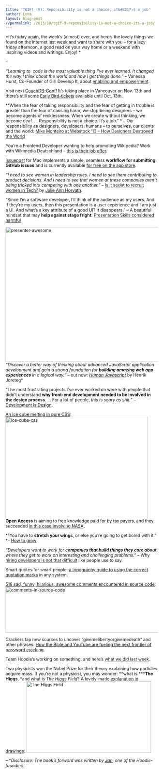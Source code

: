 ```yaml
---
title: 'TGIF! (9): Reponsibility is not a choice, it&#8217;s a job'
author: Lena
layout: blog-post
//permalink: /2013/10/tgif-9-reponsibility-is-not-a-choice-its-a-job/
---
```

*It&#8217;s friday again, the week&#8217;s (almost) over, and here&#8217;s the lovely things we found on the internet last week and want to share with you – for a lazy friday afternoon, a good read on your way home or a weekend with inspiring videos and writings. Enjoy! *

–

*&#8220;Learning to  code is the most valuable thing I&#8217;ve ever learned. It changed the way I think about the world and how I get things done.&#8221;* – Vanessa Hurst, Co-Founder of Girl Develop It, about [enabling and empowerment][1].<!--more-->

Visit next [CouchDB-Conf][2]! It&#8217;s taking place in Vancouver on Nov. 13th and there&#8217;s still some [Early Bird-tickets][3] available until Oct. 13th.

*&#8220;When the fear of taking responsibility and the fear of getting in trouble is greater than the fear of causing harm, we stop being designers &#8211; we become agents of recklessness. When we create without thinking, we become deaf. &#8230; Responsibility is not a choice. It&#8217;s a job.&#8221; * – Our responsibility as designers, developers, humans &#8211; to ourselves, our clients and the world: [Mike Monteiro at Webstock &#8217;13 &#8211; How Designers Destroyed the World][4]



You&#8217;re a Frontend Developer wanting to help promoting Wikipedia? Work with Wikimedia Deutschland – [this is their job offer][5].

[Issuepost][6] for Mac implements a simple, seamless **workflow for submitting GitHub issues** and is currently available [for free on the app store][7].

*&#8220;I need to see women in leadership roles. I need to see them contributing to product decisions. And I need to see that women at these companies aren&#8217;t being tricked into competing with one another.&#8221;* – [Is it sexist to recruit women in Tech?][8] by [Julie Ann Horvath][9].

<p id="yui_3_10_1_1_1381141918199_266">
  &#8220;Since I&#8217;m a software developer, I’ll think of the audience as my users. And if they’re my users, then this presentation is a user experience and I am just a UI. And what’s a key attribute of a good UI? It disappears.&#8221; – A beautiful mindset that may <strong>help against stage fright</strong>: <a href="http://seriouspony.com/blog/2013/10/4/presentation-skills-considered-harmful?utm_content=buffer113e3&utm_source=buffer&utm_medium=twitter&utm_campaign=Buffer">Presentation Skills considered harmful<em><br /> </em></a>
</p>

[<img class="alignnone size-large wp-image-496" src="/dist/blog/2013/10/presenter-awesome-683x470.png" alt="presenter-awesome" width="647" height="445" />][10]
*&#8220;Discover a better way of thinking about advanced JavaScript application development and gain a strong foundation for **building amazing web app experiences** in a logical way.&#8221;* – out now: [*Human Javascript*][11] by Henrik Joreteg*

&#8220;The most frustrating projects I’ve ever worked on were with people that didn’t understand **why front-end development needed to be involved in the design process**. &#8230; For a lot of people, *this is scary as shit.*&#8221; – [Development is Design][12].<!--more-->

[An ice cube melting in pure CSS][13]:
<img class="alignnone size-full wp-image-511" src="/dist/blog/2013/10/ice-cube-css1.png" alt="ice-cube-css" width="470" height="334" />
**Open Access** is aiming to free knowledge paid for by tax payers, and they succeeded [in this case involving NASA][14].

*&#8220;You have to **stretch your wings**, or else you’re going to get bored with it.&#8221; *– [How to grow][15]

*&#8220;Developers want to work for c**ompanies that build things they care about**, where they get to work on interesting and challenging problems.&#8221;* – Why [hiring developers is not that difficult][16] like people use to say.

Smart quotes for smart people: [a typography guide to using the correct quotation marks][17] in any system.

[518 sad, funny, hilarious, awesome comments encountered in source code][18]:
[<img class="alignnone size-full wp-image-497" src="/dist/blog/2013/10/comments-in-source-code.png" alt="comments-in-source-code" width="635" height="151" />][18]

<p id="archive-head">
  Crackers tap new sources to uncover &#8220;givemelibertyorgivemedeath&#8221; and other phrases: <a href="http://arstechnica.com/security/2013/10/how-the-bible-and-youtube-are-fueling-the-next-frontier-of-password-cracking/">How the Bible and YouTube are fueling the next frontier of password cracking</a>.
</p>

Team Hoodie&#8217;s working on something, and here&#8217;s [what we did last week][19].

Two physicists won the Nobel Prize for their theory explaining how particles acquire mass. If you&#8217;re not a physicist, you may wonder: **what is *****The Higgs**, *and what is *The Higgs Field*? A lovely-made [explanation in drawings][20]:
[<img class="alignnone size-full wp-image-501" src="/dist/blog/2013/10/the_higgs_field.png" alt="The Higgs Field" width="412" height="235" />][20]

–
**Disclosure: The book&#8217;s forword was written by [Jan][21], one of the Hoodie-founders.*

 [1]: http://jobs.aol.com/articles/2013/10/07/girldevelopit-cofounder-interview/?utm_medium=twitter&utm_source=twitterfeed
 [2]: http://conf.couchdb.org/
 [3]: http://couchdbconf.eventbrite.com/
 [4]: https://vimeo.com/68470326
 [5]: http://www.wikimedia.de/wiki/Software_Developer_%28f/m%29_focus_on_Frontend_Development_with_JavaScript
 [6]: http://issuepostapp.com/
 [7]: https://itunes.apple.com/us/app/issuepost/id673907630?ls=1&mt=12
 [8]: http://julieannhorvath.com/2013/10/10/is-it-sexist-to-recruit-women.html
 [9]: https://twitter.com/nrrrdcore
 [10]: http://seriouspony.com/blog/2013/10/4/presentation-skills-considered-harmful?utm_content=buffer113e3&utm_source=buffer&utm_medium=twitter&utm_campaign=Buffer
 [11]: http://humanjavascript.com/
 [12]: http://bradfrostweb.com/blog/post/development-is-design/
 [13]: http://codepen.io/secretgspot/pen/rxGcb?utm_source=CSS-Weekly&utm_campaign=Issue-78&utm_medium=email
 [14]: http://www.techdirt.com/articles/20131001/09404524712/fighting-to-free-knowledge-paid-taxpayers-winning.shtml?utm_content=buffer34d06&utm_source=buffer&utm_medium=twitter&utm_campaign=Buffer
 [15]: http://www.popularwoodworking.com/woodworking-daily/3-ways-grow-woodworker-3-people-done
 [16]: http://www.adamchristian.com/archives/12492
 [17]: http://smartquotesforsmartpeople.com/
 [18]: http://stackoverflow.com/questions/184618/what-is-the-best-comment-in-source-code-you-have-ever-encountered
 [19]: http://weekly.hood.ie/2013/10/07.html
 [20]: http://www.nytimes.com/interactive/2013/10/08/science/the-higgs-boson.html?_r=0#/?g=true&higgs1_slide=0
 [21]: http://twitter.com/janl
